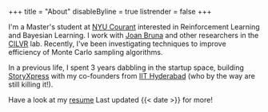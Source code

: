 +++
title = "About"
disableByline = true
listrender = false
+++

I'm a Master's student at [NYU Courant](https://cs.nyu.edu) interested in 
Reinforcement Learning and Bayesian Learning. I work with 
[Joan Bruna](https://cims.nyu.edu/~bruna/) and other researchers in the 
[CILVR](https://wp.nyu.edu/cilvr/) lab. Recently, I've been investigating
techniques to improve efficiency of Monte Carlo sampling algorithms.

In a previous life, I spent 3 years dabbling in the startup space, 
building [StoryXpress](https://storyxpress.co/) with my
co-founders from [IIT Hyderabad](https://www.iith.ac.in/)
(who by the way are still killing it!).

Have a look at my [resume](/files/resume.pdf)
<d-footnote>Last updated {{< date >}}</d-footnote> for more!
